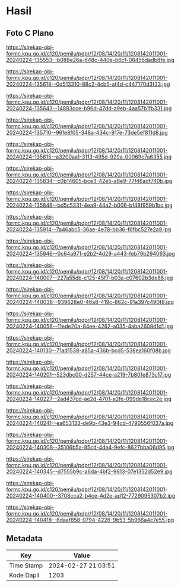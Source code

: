 # Hasil

## Foto C Plano

https://sirekap-obj-formc.kpu.go.id/c120/pemilu/pdpr/12/08/14/20/11/1208142011001-20240224-135553--b088e26a-648c-440e-b6cf-08456dadb8fe.jpg

https://sirekap-obj-formc.kpu.go.id/c120/pemilu/pdpr/12/08/14/20/11/1208142011001-20240224-135618--0d513310-88c2-4cb5-af4d-c447170d3f33.jpg

https://sirekap-obj-formc.kpu.go.id/c120/pemilu/pdpr/12/08/14/20/11/1208142011001-20240224-135643--14883cce-b96d-47dd-a9eb-4aa57b1fb331.jpg

https://sirekap-obj-formc.kpu.go.id/c120/pemilu/pdpr/12/08/14/20/11/1208142011001-20240224-135710--96fe8f05-348a-434c-917e-73de5ef811d8.jpg

https://sirekap-obj-formc.kpu.go.id/c120/pemilu/pdpr/12/08/14/20/11/1208142011001-20240224-135815--a3200aa1-3113-495d-929a-00069c7a6355.jpg

https://sirekap-obj-formc.kpu.go.id/c120/pemilu/pdpr/12/08/14/20/11/1208142011001-20240224-135834--c0b14605-bce3-42e5-a8e9-77f46adf740b.jpg

https://sirekap-obj-formc.kpu.go.id/c120/pemilu/pdpr/12/08/14/20/11/1208142011001-20240224-135848--bd5c5331-4ea9-44a2-b006-bf48f959b1bc.jpg

https://sirekap-obj-formc.kpu.go.id/c120/pemilu/pdpr/12/08/14/20/11/1208142011001-20240224-135914--7a46abc5-36ae-4e78-bb36-f6fbc527e2a9.jpg

https://sirekap-obj-formc.kpu.go.id/c120/pemilu/pdpr/12/08/14/20/11/1208142011001-20240224-135946--0c64a971-e2b2-4d29-a443-feb79b294063.jpg

https://sirekap-obj-formc.kpu.go.id/c120/pemilu/pdpr/12/08/14/20/11/1208142011001-20240224-140007--227a55db-c125-45f7-b03a-c07602b3de86.jpg

https://sirekap-obj-formc.kpu.go.id/c120/pemilu/pdpr/12/08/14/20/11/1208142011001-20240224-140038--939628e0-46a8-419c-862c-91a397c490f8.jpg

https://sirekap-obj-formc.kpu.go.id/c120/pemilu/pdpr/12/08/14/20/11/1208142011001-20240224-140056--11ede20a-84ee-4262-a035-4aba2608d1d1.jpg

https://sirekap-obj-formc.kpu.go.id/c120/pemilu/pdpr/12/08/14/20/11/1208142011001-20240224-140130--71ad1538-a85a-436b-bcd5-538ea160f08b.jpg

https://sirekap-obj-formc.kpu.go.id/c120/pemilu/pdpr/12/08/14/20/11/1208142011001-20240224-140201--523dbc00-d257-44ce-a219-7b801e873c17.jpg

https://sirekap-obj-formc.kpu.go.id/c120/pemilu/pdpr/12/08/14/20/11/1208142011001-20240224-140227--2ad437cd-ae2d-4701-a2fe-099de18cec2e.jpg

https://sirekap-obj-formc.kpu.go.id/c120/pemilu/pdpr/12/08/14/20/11/1208142011001-20240224-140241--ea653133-de9b-43e3-94cd-4790556f037a.jpg

https://sirekap-obj-formc.kpu.go.id/c120/pemilu/pdpr/12/08/14/20/11/1208142011001-20240224-140308--35106b5a-85cd-4da4-9efc-8627bba06d95.jpg

https://sirekap-obj-formc.kpu.go.id/c120/pemilu/pdpr/12/08/14/20/11/1208142011001-20240224-140345--d7555b9c-a6da-4bf2-9613-07e1352d52e9.jpg

https://sirekap-obj-formc.kpu.go.id/c120/pemilu/pdpr/12/08/14/20/11/1208142011001-20240224-140400--3708cca2-b4ce-4d2e-ad12-7729095307b2.jpg

https://sirekap-obj-formc.kpu.go.id/c120/pemilu/pdpr/12/08/14/20/11/1208142011001-20240224-140418--6daaf858-0794-4226-9b53-5b966a4c7e55.jpg


## Metadata

| Key        | Value               |
| ---------- | ------------------- |
| Time Stamp | 2024-02-27 21:03:51 |
| Kode Dapil | 1203                |



